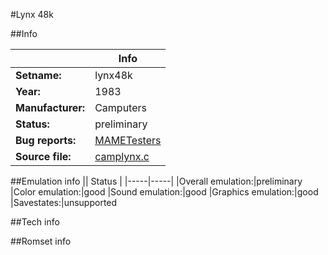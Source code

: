 #Lynx 48k

##Info

||Info|
|-----|-----|
|**Setname:**|lynx48k
|**Year:**|1983
|**Manufacturer:**|Camputers
|**Status:**|preliminary
|**Bug reports:**|[MAMETesters](http://mametesters.org/view_all_set.php?type=1&temporary=y&search=camplynx.c)
|**Source file:**|[camplynx.c](https://github.com/mamedev/mame/blob/master/src/mess/drivers/camplynx.c)

##Emulation info
|| Status |
|-----|-----|
|Overall emulation:|preliminary
|Color emulation:|good
|Sound emulation:|good
|Graphics emulation:|good
|Savestates:|unsupported

##Tech info

##Romset info

<!--- START OF EDITED COMMENT DO NOT TOUCH TEXT ABOVE-->
